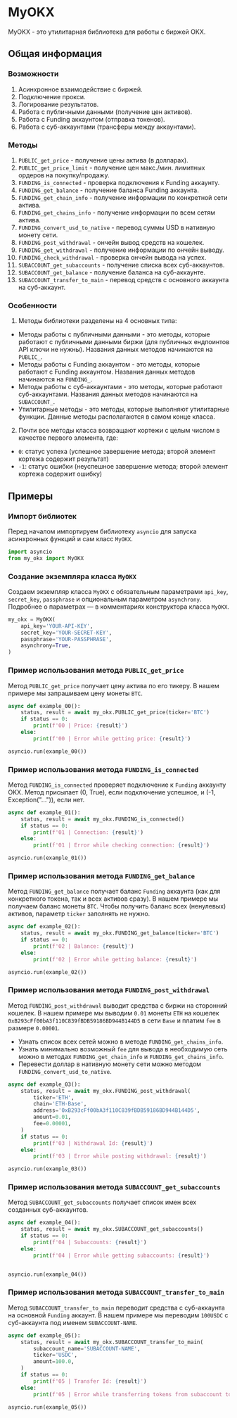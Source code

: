 # MyOKX
MyOKX - это утилитарная библиотека для работы с биржей OKX.

## Общая информация
### Возможности
1. Асинхронное взаимодействие с биржей.
2. Подключение прокси.
3. Логирование результатов.
4. Работа с публичными данными (получение цен активов).
5. Работа с Funding аккаунтом (отправка токенов).
6. Работа с суб-аккаунтами (трансферы между аккаунтами).

### Методы
1.  `PUBLIC_get_price` - получение цены актива (в долларах).
2. `PUBLIC_get_price_limit` - получение цен макс./мин. лимитных ордеров на покупку/продажу.
3. `FUNDING_is_connected` - проверка подключения к Funding аккаунту.
4. `FUNDING_get_balance` - получение баланса Funding аккаунта.
5. `FUNDING_get_chain_info` - получение информации по конкретной сети актива. 
6. `FUNDING_get_chains_info` - получение информации по всем сетям актива. 
7. `FUNDING_convert_usd_to_native` - перевод суммы USD в нативную монету сети.
8. `FUNDING_post_withdrawal` - ончейн вывод средств на кошелек.
9. `FUNDING_get_withdrawal` - получение информации по ончейн выводу.
10. `FUNDING_check_withdrawal` - проверка ончейн вывода на успех.
11. `SUBACCOUNT_get_subaccounts` - получение списка всех суб-аккаунтов.
12. `SUBACCOUNT_get_balance` - получение баланса на суб-аккаунте.
13. `SUBACCOUNT_transfer_to_main` - перевод средств с основного аккаунта на суб-аккаунт.

### Особенности
1. Методы библиотеки разделены на 4 основных типа:
- Методы работы с публичными данными - это методы, которые работают с публичными данными биржи (для публичных ендпоинтов API ключи не нужны). Названия данных методов начинаются на `PUBLIC_`.
- Методы работы с Funding аккаунтом - это методы, которые работают с Funding аккаунтом. Названия данных методов начинаются на `FUNDING_`.
- Методы работы с суб-аккаунтами - это методы, которые работают суб-аккаунтами. Названия данных методов начинаются на `SUBACCOUNT_`.
- Утилитарные методы - это методы, которые выполняют утилитарные функции. Данные методы располагаются в самом конце класса.
2. Почти все методы класса возвращают кортежи с целым числом в качестве первого элемента, где:
- `0`: статус успеха (успешное завершение метода; второй элемент кортежа содержит результат)
- `-1`: статус ошибки (неуспешное завершение метода; второй элемент кортежа содержит ошибку)

## Примеры
### Импорт библиотек
Перед началом импортируем библиотеку `asyncio` для запуска асинхронных функций и сам класс `MyOKX`.
```python
import asyncio
from my_okx import MyOKX
```

### Создание экземпляра класса `MyOKX`
Создаем экземпляр класса `MyOKX` с обязательным параметрами `api_key`, `secret_key`, `passphrase` и опциональным параметром `asynchrony`. Подробнее о параметрах — в комментариях конструктора класса `MyOKX`. 
```python
my_okx = MyOKX(
    api_key='YOUR-API-KEY',
    secret_key='YOUR-SECRET-KEY',
    passphrase='YOUR-PASSPHRASE',
    asynchrony=True,
)
```

### Пример использования метода `PUBLIC_get_price`
Метод `PUBLIC_get_price` получает цену актива по его тикеру. В нашем примере мы запрашиваем цену монеты `BTC`.
```python
async def example_00():
    status, result = await my_okx.PUBLIC_get_price(ticker='BTC')
    if status == 0:
        print(f'00 | Price: {result}')
    else:
        print(f'00 | Error while getting price: {result}')

asyncio.run(example_00())
```

### Пример использования метода `FUNDING_is_connected`
Метод `FUNDING_is_connected` проверяет подключение к `Funding` аккаунту OKX. Метод присылает (0, True), если подключение успешное, и (-1, Exception("...")), если нет.
```python
async def example_01():
    status, result = await my_okx.FUNDING_is_connected()
    if status == 0:
        print(f'01 | Connection: {result}')
    else:
        print(f'01 | Error while checking connection: {result}')

asyncio.run(example_01())
```

### Пример использования метода `FUNDING_get_balance`
Метод `FUNDING_get_balance` получает баланс `Funding` аккаунта (как для конкретного токена, так и всех активов сразу). В нашем примере мы получаем баланс монеты `BTC`. Чтобы получить баланс всех (ненулевых) активов, параметр `ticker` заполнять не нужно.
```python
async def example_02():
    status, result = await my_okx.FUNDING_get_balance(ticker='BTC')
    if status == 0:
        print(f'02 | Balance: {result}')
    else:
        print(f'02 | Error while getting balance: {result}')

asyncio.run(example_02())
```

### Пример использования метода `FUNDING_post_withdrawal`
Метод `FUNDING_post_withdrawal` выводит средства с биржи на сторонний кошелек. В нашем примере мы выводим `0.01` монеты `ETH` на кошелек `0xB293cFf00bA3f110C839fBDB59186BD944B144D5` в сети `Base` и платим `fee` в размере `0.00001`.
- Узнать список всех сетей можно в методе `FUNDING_get_chains_info`. 
- Узнать минимально возможный `fee` для вывода в необходимую сеть можно в методах `FUNDING_get_chain_info` и `FUNDING_get_chains_info`.
- Перевести доллар в нативную монету сети можно методом `FUNDING_convert_usd_to_native`.
```python
async def example_03():
    status, result = await my_okx.FUNDING_post_withdrawal(
        ticker='ETH',
        chain='ETH-Base',
        address='0xB293cFf00bA3f110C839fBDB59186BD944B144D5',
        amount=0.01,
        fee=0.00001,
    )
    if status == 0:
        print(f'03 | Withdrawal Id: {result}')
    else:
        print(f'03 | Error while posting withdrawal: {result}')

asyncio.run(example_03())
```

### Пример использования метода `SUBACCOUNT_get_subaccounts`
Метод `SUBACCOUNT_get_subaccounts` получает список имен всех созданных суб-аккаунтов.

```python
async def example_04():
    status, result = await my_okx.SUBACCOUNT_get_subaccounts()
    if status == 0:
        print(f'04 | Subaccounts: {result}')
    else:
        print(f'04 | Error while getting subaccounts: {result}')


asyncio.run(example_04())
```

### Пример использования метода `SUBACCOUNT_transfer_to_main`
Метод `SUBACCOUNT_transfer_to_main` переводит средства с суб-аккаунта на основной `Funding` аккаунт. В нашем примере мы переводим `100USDC` с суб-аккаунта под именем `SUBACCOUNT-NAME`.
```python
async def example_05():
    status, result = await my_okx.SUBACCOUNT_transfer_to_main(
        subaccount_name='SUBACCOUNT-NAME',
        ticker='USDC',
        amount=100.0,
    )
    if status == 0:
        print(f'05 | Transfer Id: {result}')
    else:
        print(f'05 | Error while transferring tokens from subaccount to main account: {result}')

asyncio.run(example_05())
```
